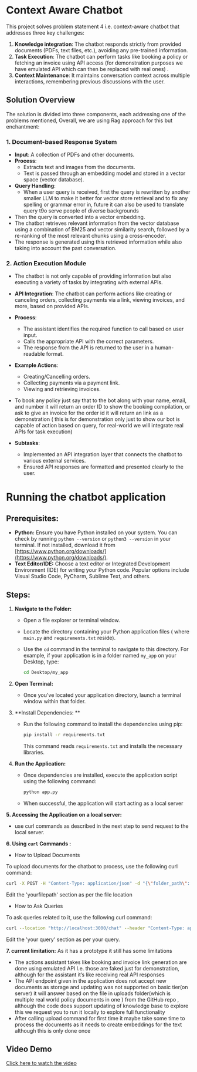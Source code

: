 # Context Aware Chatbot

This project solves problem statement 4 i.e. context-aware chatbot that addresses three key challenges:

1. **Knowledge integration**: The chatbot responds strictly from provided documents (PDFs, text files, etc.), avoiding any pre-trained information.
2. **Task Execution**: The chatbot can perform tasks like booking a policy or fetching an invoice using API access (for demonstration purposes we have emulated API which can then be replaced with real ones) .
3. **Context Maintenance**: It maintains conversation context across multiple interactions, remembering previous discussions with the user.

## Solution Overview

The solution is divided into three components, each addressing one of the problems mentioned, Overall, we are using Rag approach for this but enchantment:

### 1. Document-based Response System
- **Input**: A collection of PDFs and other documents.
- **Process**:
  - Extracts text and images from the documents.
  - Text is passed through an embedding model and stored in a vector space (vector database).
- **Query Handling**:
  - When a user query is received, first the query is rewritten by another smaller LLM to make it better for vector store retrieval and to fix any spelling or grammar error in, future it can also be used to translate query t9o serve people of diverse backgrounds 
 - Then the query is converted into a vector embedding.
  - The chatbot retrieves relevant information from the vector database using a combination of BM25 and vector similarity search, followed by a re-ranking of the most relevant chunks using a cross-encoder.
  - The response is generated using this retrieved information while also taking into account the past conversation.

### 2. Action Execution Module
- The chatbot is not only capable of providing information but also executing a variety of tasks by integrating with external APIs.
- **API Integration**: The chatbot can perform actions like creating or canceling orders, collecting payments via a link, viewing invoices, and more, based on provided APIs.
- **Process**:
  - The assistant identifies the required function to call based on user input.
  - Calls the appropriate API with the correct parameters.
  - The response from the API is returned to the user in a human-readable format.
- **Example Actions**:
  - Creating/Cancelling orders.
  - Collecting payments via a payment link.
  - Viewing and retrieving invoices.
 - To book any policy just say that to the bot along with your name, email, and number it will return an       order ID to show the booking compilation, or ask to give an invoice for the order id it will return an link as a demonstration  ( this is for demonstration only just to show our bot is capable of action based on query, for real-world we will  integrate real APIs for task execution)
  
- **Subtasks**:
  - Implemented an API integration layer that connects the chatbot to various external services.
  - Ensured API responses are formatted and presented clearly to the user.

# Running the chatbot application

## Prerequisites:

- **Python:** Ensure you have Python installed on your system. You can check by running `python --version` or `python3 --version` in your terminal. If not installed, download it from [https://www.python.org/downloads/](https://www.python.org/downloads/).
- **Text Editor/IDE:** Choose a text editor or Integrated Development Environment (IDE) for writing your Python code. Popular options include Visual Studio Code, PyCharm, Sublime Text, and others.

## Steps:

1. **Navigate to the Folder:**
   - Open a file explorer or terminal window.
   - Locate the directory containing your Python application files ( where `main.py` and `requirements.txt` reside).
   - Use the `cd` command in the terminal to navigate to this directory. For example, if your application is in a folder named `my_app` on your Desktop, type:

     ```bash
     cd Desktop/my_app
     ```

2. **Open Terminal:**
   - Once you've located your application directory, launch a terminal window within that folder. 

3. **Install Dependencies: **
   - Run the following command to install the dependencies using pip:

     ```bash
     pip install -r requirements.txt
     ```

     This command reads `requirements.txt` and installs the necessary libraries.

4. **Run the Application:**
   - Once dependencies are installed, execute the application script using the following command:

     ```bash
     python app.py
     ```

  

   - When successful, the application will start acting as a local server 

**5. Accessing the Application on a local server:**
  - use curl commands as described in the next step to send request to the local server.

**6. Using `curl` Commands :**

- How to Upload Documents

To upload documents for the chatbot to process, use the following curl command:

```bash
curl -X POST -H "Content-Type: application/json" -d "{\"folder_path\": \"yourfilepath"}" http://localhost:3000/upload
```
Edit the 'yourfilepath' section as per the file location

- How to Ask Queries

To ask queries related to it, use the following curl command:

```bash
curl --location "http://localhost:3000/chat" --header "Content-Type: application/json" --header "x-user-id: 123" --header "x-session-id: J5K7P1ZQ" --data "{\"query\": \"yourquery"}"
```

Edit the 'your query' section as per your query.

**7. current limitation:**
As it has a prototype it still has some limitations 
-	The actions assistant takes like booking and invoice link generation are done using emulated API I.e. those are faked just for demonstration, although for the assistant it’s like receiving real API responses 
-	The API endpoint given in the application does not accept new documents as storage and updating was not supported on  basic tier(on server) it will answer based on the file in uploads folder(which is multiple real world policy documents in one ) from the GitHub repo , although the code does support updating of knowledge base to explore this we request you to run it locally to explore full functionality 
-	After calling upload command for first time it maybe take some time to process the documents as it  needs to create embeddings for the text although this is only done once 


## Video Demo

[Click here to watch the video](https://youtu.be/MiXiGvHg_QE)






